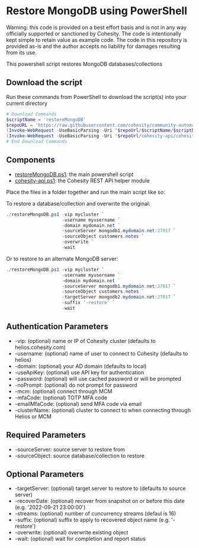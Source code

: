 # Restore MongoDB using PowerShell

Warning: this code is provided on a best effort basis and is not in any way officially supported or sanctioned by Cohesity. The code is intentionally kept simple to retain value as example code. The code in this repository is provided as-is and the author accepts no liability for damages resulting from its use.

This powershell script restores MongoDB databases/collections

## Download the script

Run these commands from PowerShell to download the script(s) into your current directory

```powershell
# Download Commands
$scriptName = 'restoreMongoDB'
$repoURL = 'https://raw.githubusercontent.com/cohesity/community-automation-samples/main/powershell'
(Invoke-WebRequest -UseBasicParsing -Uri "$repoUrl/$scriptName/$scriptName.ps1").content | Out-File "$scriptName.ps1"; (Get-Content "$scriptName.ps1") | Set-Content "$scriptName.ps1"
(Invoke-WebRequest -UseBasicParsing -Uri "$repoUrl/cohesity-api/cohesity-api.ps1").content | Out-File cohesity-api.ps1; (Get-Content cohesity-api.ps1) | Set-Content cohesity-api.ps1
# End Download Commands
```

## Components

* [restoreMongoDB.ps1](https://raw.githubusercontent.com/cohesity/community-automation-samples/main/powershell/restoreMongoDB/restoreMongoDB.ps1): the main powershell script
* [cohesity-api.ps1](https://raw.githubusercontent.com/cohesity/community-automation-samples/main/powershell/cohesity-api/cohesity-api.ps1): the Cohesity REST API helper module

Place the files in a folder together and run the main script like so:

To restore a database/collection and overwrite the original:

```powershell
./restoreMongoDB.ps1 -vip mycluster `
                     -username myusername `
                     -domain mydomain.net ` 
                     -sourceServer mongodb1.mydomain.net:27017 `
                     -sourceObject customers.notes `
                     -overwrite `
                     -wait
```

Or to restore to an alternate MongoDB server:

```powershell
./restoreMongoDB.ps1 -vip mycluster `
                     -username myusername `
                     -domain mydomain.net ` 
                     -sourceServer mongodb1.mydomain.net:27017 `
                     -sourceObject customers.notes `
                     -targetServer mongodb2.mydomain.net:27017 `
                     -suffix '-restore' `
                     -wait
```

## Authentication Parameters

* -vip: (optional) name or IP of Cohesity cluster (defaults to helios.cohesity.com)
* -username: (optional) name of user to connect to Cohesity (defaults to helios)
* -domain: (optional) your AD domain (defaults to local)
* -useApiKey: (optional) use API key for authentication
* -password: (optional) will use cached password or will be prompted
* -noPrompt: (optional) do not prompt for password
* -mcm: (optional) connect through MCM
* -mfaCode: (optional) TOTP MFA code
* -emailMfaCode: (optional) send MFA code via email
* -clusterName: (optional) cluster to connect to when connecting through Helios or MCM

## Required Parameters

* -sourceServer: source server to restore from
* -sourceObject: source database/collection to restore

## Optional Parameters

* -targetServer: (optional) target server to restore to (defaults to source server)
* -recoverDate: (optional) recover from snapshot on or before this date (e.g. '2022-09-21 23:00:00')
* -streams: (optional) number of cuncurrency streams (defaul is 16)
* -suffix: (optional) suffix to apply to recovered object name (e.g. '-restore')
* -overwrite: (optional) overwrite existing object
* -wait: (optional) wait for completion and report status
